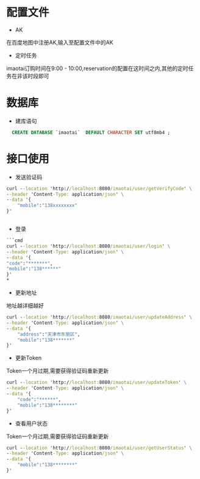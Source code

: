 # 配置文件
* AK

在百度地图中注册AK,输入至配置文件中的AK

* 定时任务

imaotai订购时间在9:00 - 10:00,reservation的配置在这时间之内,其他的定时任务在非该时段即可 

# 数据库

* 建库语句

```sql
  CREATE DATABASE `imaotai`  DEFAULT CHARACTER SET utf8mb4 ;
```

# 接口使用

* 发送验证码

```cmd
curl --location 'http://localhost:8080/imaotai/user/getVerifyCode' \
--header 'Content-Type: application/json' \
--data '{
    "mobile":"138xxxxxxxx"
}'



```
* 登录

```cmd
```cmd
curl --location 'http://localhost:8080/imaotai/user/login' \
--header 'Content-Type: application/json' \
--data '{
"code":"*******",
"mobile":"138******"
}'
* 
```

* 更新地址

地址越详细越好

```cmd
curl --location 'http://localhost:8080/imaotai/user/updateAddress' \
--header 'Content-Type: application/json' \
--data '{
    "address":"天津市东丽区",
    "mobile":"138*******"
}'
```

* 更新Token

Token一个月过期,需要获得验证码重新更新

```cmd
curl --location 'http://localhost:8080/imaotai/user/updateToken' \
--header 'Content-Type: application/json' \
--data '{
    "code":"******",
    "mobile":"138********"
}'
```

* 查看用户状态

Token一个月过期,需要获得验证码重新更新

```cmd
curl --location 'http://localhost:8080/imaotai/user/getUserStatus' \
--header 'Content-Type: application/json' \
--data '{
    "mobile":"138********"
}'
```